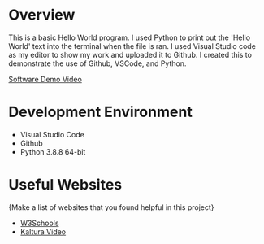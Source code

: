 # Overview

This is a basic Hello World program. I used Python to print out the 'Hello World' text into the terminal when the file is ran. I used Visual Studio code as my editor to show my work and uploaded it to Github. I created this to demonstrate the use of Github, VSCode, and Python.

[Software Demo Video](https://youtu.be/QhX_TbyzLRY)

# Development Environment

* Visual Studio Code
* Github
* Python 3.8.8 64-bit

# Useful Websites

{Make a list of websites that you found helpful in this project}
* [W3Schools](https://www.w3schools.com/python/ref_func_print.asp)
* [Kaltura Video](https://cdnapisec.kaltura.com/html5/html5lib/v2.101/mwEmbedFrame.php/p/1157612/uiconf_id/47306393/entry_id/1_zyyx43ke?wid=_1157612&iframeembed=true&playerId=kaltura_player_1687278321&entry_id=1_zyyx43ke)